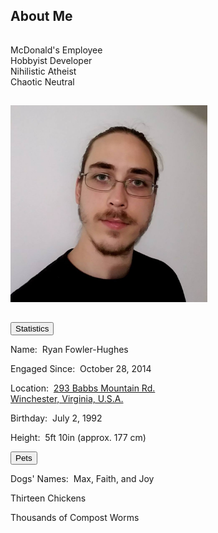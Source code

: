 <h2 id="about">About Me</h2>
<hr style="height:1px; visibility:hidden;" />
<p>McDonald's Employee<br>Hobbyist Developer<br>Nihilistic Atheist<br>Chaotic Neutral</p>
<hr style="height:1px; visibility:hidden;" />
<img src="/img/me.jpg" alt="Ryan" height="315" width="315"/>
<hr style="height:1px; visibility:hidden;" />
<button class="collapsible" id="stat" data-parent="stat" data-child="stat-child">Statistics</button>
<div id="stat-child" class="innertext" data-parent="stat">
	<p>Name:&nbsp;&nbsp;Ryan Fowler-Hughes</p>
	<p>Engaged Since:&nbsp;&nbsp;October 28, 2014</p>
	<p>Location:&nbsp;&nbsp;<a href="https://www.google.com/maps/place/293+Babbs+Mountain+Rd,+Winchester,+VA+22603/@39.2744651,-78.1799907,17z/data=!3m1!4b1!4m5!3m4!1s0x89b5f115682b0d49:0xa79fd3617adf6fc!8m2!3d39.274461!4d-78.177802" target="_blank">293 Babbs Mountain Rd.<br>Winchester, Virginia, U.S.A.</a></p>
	<p>Birthday:&nbsp;&nbsp;July 2, 1992</p>
	<p>Height:&nbsp;&nbsp;5ft 10in (approx. 177 cm)</p>
</div>
<button class="collapsible" id="pet" data-parent="pet" data-child="pet-child">Pets</button>
<div id="pet-child" class="innertext" data-parent="pet">
	<p>Dogs' Names:&nbsp;&nbsp;Max, Faith, and Joy</p>
	<p>Thirteen Chickens</p>
	<p>Thousands of Compost Worms</p>
</div>
<script src="/assets/js/collapsible.js"></script>
